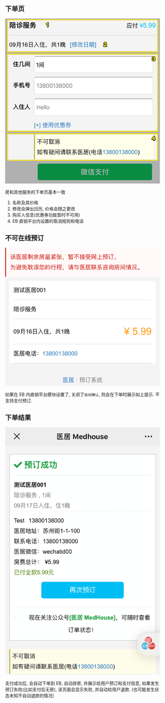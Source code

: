 ## 下单页

![orderForm](assets/orderForm.png)

房和其他服务的下单页基本一致

1. 名称及其价格
2. 修改会弹出日历, 价格会随之更改
3. 购买人信息(优惠券功能暂时不可用)
4. EB 直销平台内设置的取消规则和电话

## 不可在线预订

![offline](assets/offlineOrder.png)

如果在 EB 内直销平台模块设置了, 关闭了`自动确认`, 则会在下单时展示如上提示. 不支持支付预订.

## 下单结果

![orderPaid](assets/orderPaid.png)

支付成功后, 会自动下单到 EB, 自动排房, 并展示给用户预订和支付信息, 如果发生预订失败(比如支付后无房), 该页面会显示失败, 并自动给用户退款. (也可能发生状态未知不自动退款的情况)